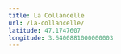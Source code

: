 ```yaml
---
title: La Collancelle
url: /la-collancelle/
latitude: 47.1747607
longitude: 3.6400881000000003
---
```


